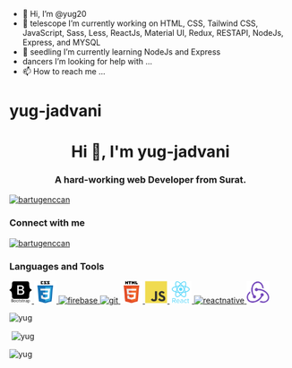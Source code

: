 - 👋 Hi, I’m @yug20
- 👀 telescope I’m currently working on HTML, CSS, Tailwind CSS, JavaScript, Sass, Less, ReactJs, Material UI, Redux, RESTAPI, NodeJs, Express, and MYSQL 
- 🌱 seedling I’m currently learning NodeJs and Express 
- dancers I’m looking for help with ...
- 📫 How to reach me ...
  
<!-- I’m looking to collaborate on Youtube and Full Stack Developer
speech_balloon Ask me about ... MERN
smile Pronouns: ... YES
zap Fun fact: ... I am Funny and I love to Code -->

# yug-jadvani

<h1 align="center">Hi 👋, I'm yug-jadvani</h1>
<h3 align="center">A hard-working web Developer from Surat.</h3>

<p align="left"> 
<a href="https://twitter.com/bartugenccan" target="blank">
<img src="https://img.shields.io/twitter/follow/bartugenccan?logo=twitter&style=for-the-badge" alt="bartugenccan" /></a> 
</p>

<h3 align="left">Connect with me</h3>
<p align="left">
<a href="https://www.linkedin.com/in/yug-jadvani-587b5a238" target="blank">
<img align="center" src="https://raw.githubusercontent.com/rahuldkjain/github-profile-readme-generator/master/src/images/icons/Social/linked-in-alt.svg" alt="bartugenccan" height="30" width="40" /></a>
</p>

<h3 align="left">Languages and Tools</h3>
<p align="left"> 

<a href="https://getbootstrap.com" target="_blank"> 
<img src="https://raw.githubusercontent.com/devicons/devicon/master/icons/bootstrap/bootstrap-plain-wordmark.svg" alt="bootstrap" width="40" height="40"/> </a> 
<a href="https://www.w3schools.com/css/" target="_blank"> 
<img src="https://raw.githubusercontent.com/devicons/devicon/master/icons/css3/css3-original-wordmark.svg" alt="css3" width="40" height="40"/> </a> 
<a href="https://firebase.google.com/" target="_blank"> 
<img src="https://www.vectorlogo.zone/logos/firebase/firebase-icon.svg" alt="firebase" width="40" height="40"/> </a> 
<a href="https://git-scm.com/" target="_blank"> 
<img src="https://www.vectorlogo.zone/logos/git-scm/git-scm-icon.svg" alt="git" width="40" height="40"/> </a> 
<a href="https://www.w3.org/html/" target="_blank"> 
<img src="https://raw.githubusercontent.com/devicons/devicon/master/icons/html5/html5-original-wordmark.svg" alt="html5" width="40" height="40"/> </a> 
<a href="https://developer.mozilla.org/en-US/docs/Web/JavaScript" target="_blank"> 
<img src="https://raw.githubusercontent.com/devicons/devicon/master/icons/javascript/javascript-original.svg" alt="javascript" width="40" height="40"/> </a> 
<a href="https://reactjs.org/" target="_blank"> 
<img src="https://raw.githubusercontent.com/devicons/devicon/master/icons/react/react-original-wordmark.svg" alt="react" width="40" height="40"/> </a> 
<a href="https://reactnative.dev/" target="_blank"> 
<img src="https://reactnative.dev/img/header_logo.svg" alt="reactnative" width="40" height="40"/> </a> 
<a href="https://redux.js.org" target="_blank"> 
<img src="https://raw.githubusercontent.com/devicons/devicon/master/icons/redux/redux-original.svg" alt="redux" width="40" height="40"/> </a> </p>

<p><img src="https://github-readme-stats.vercel.app/api/top-langs?username=bartugenccan&show_icons=true&locale=en&layout=compact" alt="yug" /></p>

<p>&nbsp;<img align="center" src="https://github-readme-stats.vercel.app/api?username=bartugenccan&show_icons=true&locale=en" alt="yug" /></p>

<p><img align="center" src="https://github-readme-streak-stats.herokuapp.com/?user=bartugenccan&" alt="yug" /></p>


<!---
yug20/yug20 is a ✨ special ✨ repository because its `README.md` (this file) appears on your GitHub profile.
You can click the Preview link to take a look at your changes.
--->
